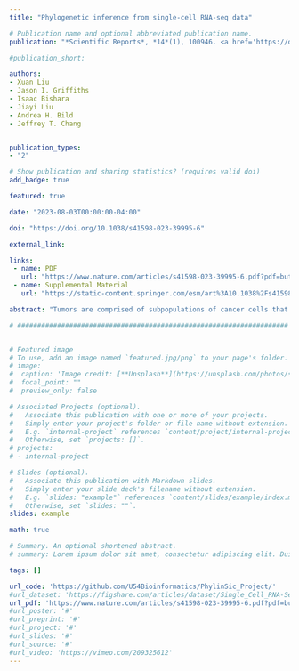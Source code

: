 ```yaml
---
title: "Phylogenetic inference from single-cell RNA-seq data"

# Publication name and optional abbreviated publication name.
publication: "*Scientific Reports*, *14*(1), 100946. <a href='https://doi.org/10.1038/s41598-023-39995-6' target='_blank' rel='noopener noreferrer'>doi.org/10.1038/s41598-023-39995-6</a>"

#publication_short: 

authors:
- Xuan Liu
- Jason I. Griffiths
- Isaac Bishara
- Jiayi Liu
- Andrea H. Bild
- Jeffrey T. Chang


publication_types:
- "2"

# Show publication and sharing statistics? (requires valid doi)
add_badge: true

featured: true

date: "2023-08-03T00:00:00-04:00"

doi: "https://doi.org/10.1038/s41598-023-39995-6"

external_link: 

links: 
 - name: PDF
   url: "https://www.nature.com/articles/s41598-023-39995-6.pdf?pdf=button%20sticky"
 - name: Supplemental Material
   url: "https://static-content.springer.com/esm/art%3A10.1038%2Fs41598-023-39995-6/MediaObjects/41598_2023_39995_MOESM1_ESM.pdf"

abstract: "Tumors are comprised of subpopulations of cancer cells that harbor distinct genetic profiles and phenotypes that evolve over time and during treatment. By reconstructing the course of cancer evolution, we can understand the acquisition of the malignant properties that drive tumor progression. Unfortunately, recovering the evolutionary relationships of individual cancer cells linked to their phenotypes remains a difficult challenge. To address this need, we have developed PhylinSic, a method that reconstructs the phylogenetic relationships among cells linked to their gene expression profiles from single cell RNA-sequencing (scRNA-Seq) data. This method calls nucleotide bases using a probabilistic smoothing approach and then estimates a phylogenetic tree using a Bayesian modeling algorithm. We showed that PhylinSic identified evolutionary relationships underpinning drug selection and metastasis and was sensitive enough to identify subclones from genetic drift. We found that breast cancer tumors resistant to chemotherapies harbored multiple genetic lineages that independently acquired high K-Ras and β-catenin, suggesting that therapeutic strategies may need to control multiple lineages to be durable. These results demonstrated that PhylinSic can reconstruct evolution and link the genotypes and phenotypes of cells across monophyletic tumors using scRNA-Seq."

# ####################################################################


# Featured image
# To use, add an image named `featured.jpg/png` to your page's folder. 
# image:
#  caption: 'Image credit: [**Unsplash**](https://unsplash.com/photos/s9CC2SKySJM)'
#  focal_point: ""
#  preview_only: false

# Associated Projects (optional).
#   Associate this publication with one or more of your projects.
#   Simply enter your project's folder or file name without extension.
#   E.g. `internal-project` references `content/project/internal-project/index.md`.
#   Otherwise, set `projects: []`.
# projects:
# - internal-project

# Slides (optional).
#   Associate this publication with Markdown slides.
#   Simply enter your slide deck's filename without extension.
#   E.g. `slides: "example"` references `content/slides/example/index.md`.
#   Otherwise, set `slides: ""`.
slides: example

math: true

# Summary. An optional shortened abstract.
# summary: Lorem ipsum dolor sit amet, consectetur adipiscing elit. Duis posuere tellus ac convallis placerat. Proin tincidunt magna sed ex sollicitudin condimentum.

tags: []

url_code: 'https://github.com/U54Bioinformatics/PhylinSic_Project/'
#url_dataset: 'https://figshare.com/articles/dataset/Single_Cell_RNA-Seq_data_for_Cancer_Stem_Like_Reversal_Project/11374458'
url_pdf: 'https://www.nature.com/articles/s41598-023-39995-6.pdf?pdf=button%20sticky'
#url_poster: '#'
#url_preprint: '#'
#url_project: '#'
#url_slides: '#'
#url_source: '#'
#url_video: 'https://vimeo.com/209325612'
---
```

